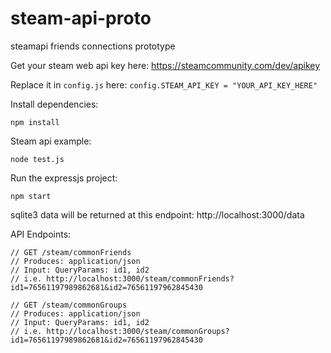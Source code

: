 # steam-api-proto
steamapi friends connections prototype

Get your steam web api key here: https://steamcommunity.com/dev/apikey

Replace it in `config.js` here: `config.STEAM_API_KEY = "YOUR_API_KEY_HERE"`

Install dependencies:
```
npm install
```

Steam api example:
```
node test.js
```

Run the expressjs project:
```
npm start
```

sqlite3 data will be returned at this endpoint: http://localhost:3000/data

API Endpoints:
```
// GET /steam/commonFriends
// Produces: application/json
// Input: QueryParams: id1, id2
// i.e. http://localhost:3000/steam/commonFriends?id1=76561197989862681&id2=76561197962845430

// GET /steam/commonGroups
// Produces: application/json
// Input: QueryParams: id1, id2
// i.e. http://localhost:3000/steam/commonGroups?id1=76561197989862681&id2=76561197962845430
```
